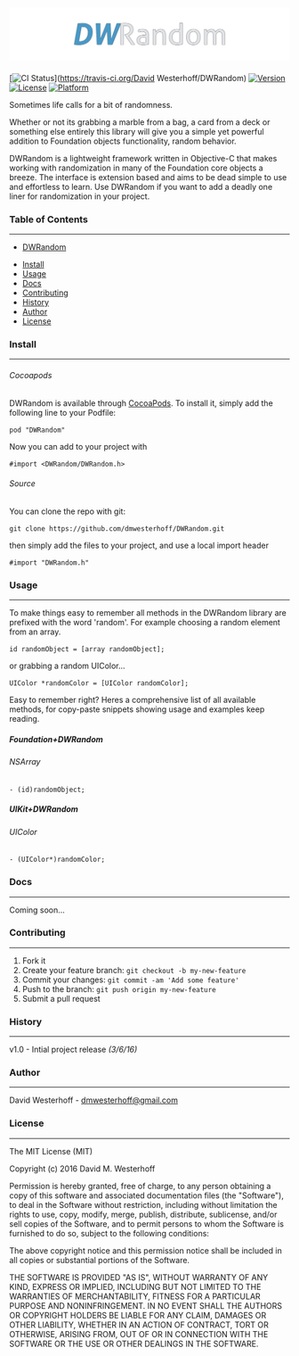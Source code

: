 ![Alt text](/logo.png?raw=true "DWRandom")
------------------------------------------

[![CI Status](https://travis-ci.org/dmwesterhoff/DWRandom.svg?branch=master)](https://travis-ci.org/David Westerhoff/DWRandom)
[![Version](https://img.shields.io/cocoapods/v/DWRandom.svg?style=flat)](http://cocoapods.org/pods/DWRandom)
[![License](https://img.shields.io/cocoapods/l/DWRandom.svg?style=flat)](http://cocoapods.org/pods/DWRandom)
[![Platform](https://img.shields.io/cocoapods/p/DWRandom.svg?style=flat)](http://cocoapods.org/pods/DWRandom)

Sometimes life calls for a bit of randomness.

Whether or not its grabbing a marble from a bag, a card from a deck or
something else entirely this library will give you a simple yet powerful
addition to Foundation objects functionality, random behavior.

DWRandom is a lightweight framework written in Objective-C that makes working
with randomization in many of the Foundation core objects a breeze. The
interface is extension based and aims to be dead simple to use and
effortless to learn. Use DWRandom if you want to add a deadly one liner for
randomization in your project.

### Table of Contents
---------------------

- [DWRandom](#DWRandom)
* [Install](#install)
* [Usage](#usage)
* [Docs](#docs)
* [Contributing](#contributing)
* [History](#history)
* [Author](#author)
* [License](#license)

### Install
-----------

###### Cocoapods

DWRandom is available through [CocoaPods](http://cocoapods.org). To install
it, simply add the following line to your Podfile:

```
pod "DWRandom"
```

Now you can add to your project with

```objc
#import <DWRandom/DWRandom.h>
```

###### Source

You can clone the repo with git:

```
git clone https://github.com/dmwesterhoff/DWRandom.git
```

then simply add the files to your project, and use a local import header

```objc
#import "DWRandom.h"
```

### Usage
---------

To make things easy to remember all methods in the DWRandom library are 
prefixed with the word 'random'. For example choosing a random element from
an array.

```objc
id randomObject = [array randomObject];
```

or grabbing a random UIColor...

```objc
UIColor *randomColor = [UIColor randomColor];
```

Easy to remember right? Heres a comprehensive list of all available methods,
for copy-paste snippets showing usage and examples keep reading.

##### Foundation+DWRandom

###### NSArray

```objc
- (id)randomObject;
```

##### UIKit+DWRandom

###### UIColor

```objc
- (UIColor*)randomColor;
```

### Docs
--------

Coming soon...

### Contributing
----------------

1. Fork it
2. Create your feature branch: `git checkout -b my-new-feature`
3. Commit your changes: `git commit -am 'Add some feature'`
4. Push to the branch: `git push origin my-new-feature`
5. Submit a pull request

### History
-----------

v1.0 - Intial project release *(3/6/16)*

### Author
----------

David Westerhoff - dmwesterhoff@gmail.com

### License
-----------

The MIT License (MIT)

Copyright (c) 2016 David M. Westerhoff

Permission is hereby granted, free of charge, to any person obtaining a copy of this software and associated documentation files (the "Software"), to deal in the Software without restriction, including without limitation the rights to use, copy, modify, merge, publish, distribute, sublicense, and/or sell copies of the Software, and to permit persons to whom the Software is furnished to do so, subject to the following conditions:

The above copyright notice and this permission notice shall be included in all copies or substantial portions of the Software.

THE SOFTWARE IS PROVIDED "AS IS", WITHOUT WARRANTY OF ANY KIND, EXPRESS OR IMPLIED, INCLUDING BUT NOT LIMITED TO THE WARRANTIES OF MERCHANTABILITY, FITNESS FOR A PARTICULAR PURPOSE AND NONINFRINGEMENT. IN NO EVENT SHALL THE AUTHORS OR COPYRIGHT HOLDERS BE LIABLE FOR ANY CLAIM, DAMAGES OR OTHER LIABILITY, WHETHER IN AN ACTION OF CONTRACT, TORT OR OTHERWISE, ARISING FROM, OUT OF OR IN CONNECTION WITH THE SOFTWARE OR THE USE OR OTHER DEALINGS IN THE SOFTWARE.
